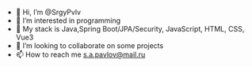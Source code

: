- 👋 Hi, I’m @SrgyPvlv
- 👀 I’m interested in programming
- 🌱 My stack is Java,Spring Boot/JPA/Security, JavaScript, HTML, CSS, Vue3
- 💞️ I’m looking to collaborate on some projects
- 📫 How to reach me s.a.pavlov@mail.ru

